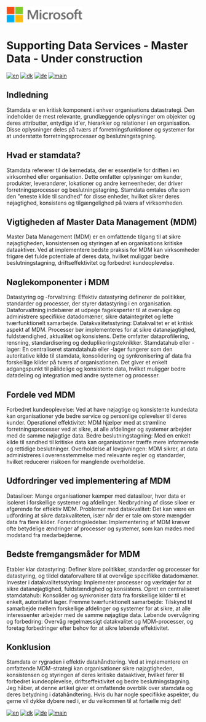 ![microsoft](../../images/microsoft.png)

# Supporting Data Services - Master Data - Under construction

[![en](https://img.shields.io/badge/lang-en-red.svg)](MasterData.md)
[![dk](https://img.shields.io/badge/lang-dk-green.svg)](MasterData-da.md)
[![de](https://img.shields.io/badge/lang-de-yellow.svg)](MasterData-de.md)
[![main](https://img.shields.io/badge/main-document-blue.svg)](../../README.md)

## Indledning

Stamdata er en kritisk komponent i enhver organisations datastrategi. Den indeholder de mest relevante, grundlæggende oplysninger om objekter og deres attributter, entydige id'er, hierarkier og relationer i en organisation. Disse oplysninger deles på tværs af forretningsfunktioner og systemer for at understøtte forretningsprocesser og beslutningstagning.

## Hvad er stamdata?

Stamdata refererer til de kernedata, der er essentielle for driften i en virksomhed eller organisation. Dette omfatter oplysninger om kunder, produkter, leverandører, lokationer og andre kerneenheder, der driver forretningsprocesser og beslutningstagning. Stamdata omtales ofte som den "eneste kilde til sandhed" for disse enheder, hvilket sikrer deres nøjagtighed, konsistens og tilgængelighed på tværs af virksomheden.

## Vigtigheden af Master Data Management (MDM)

Master Data Management (MDM) er en omfattende tilgang til at sikre nøjagtigheden, konsistensen og styringen af en organisations kritiske dataaktiver. Ved at implementere bedste praksis for MDM kan virksomheder frigøre det fulde potentiale af deres data, hvilket muliggør bedre beslutningstagning, driftseffektivitet og forbedret kundeoplevelse.

## Nøglekomponenter i MDM

Datastyring og -forvaltning: Effektiv datastyring definerer de politikker, standarder og processer, der styrer datastyring i en organisation. Dataforvaltning indebærer at udpege fageksperter til at overvåge og administrere specifikke datadomæner, sikre dataintegritet og lette tværfunktionelt samarbejde.
Datakvalitetsstyring: Datakvalitet er et kritisk aspekt af MDM. Processer bør implementeres for at sikre datanøjagtighed, fuldstændighed, aktualitet og konsistens. Dette omfatter dataprofilering, rensning, standardisering og deduplikeringsteknikker.
Stamdatahub eller -lager: En centraliseret stamdatahub eller -lager fungerer som den autoritative kilde til stamdata, konsolidering og synkronisering af data fra forskellige kilder på tværs af organisationen. Det giver et enkelt adgangspunkt til pålidelige og konsistente data, hvilket muliggør bedre datadeling og integration med andre systemer og processer.

## Fordele ved MDM

Forbedret kundeoplevelse: Ved at have nøjagtige og konsistente kundedata kan organisationer yde bedre service og personlige oplevelser til deres kunder.
Operationel effektivitet: MDM hjælper med at strømline forretningsprocesser ved at sikre, at alle afdelinger og systemer arbejder med de samme nøjagtige data.
Bedre beslutningstagning: Med en enkelt kilde til sandhed til kritiske data kan organisationer træffe mere informerede og rettidige beslutninger.
Overholdelse af lovgivningen: MDM sikrer, at data administreres i overensstemmelse med relevante regler og standarder, hvilket reducerer risikoen for manglende overholdelse.

## Udfordringer ved implementering af MDM

Datasiloer: Mange organisationer kæmper med datasiloer, hvor data er isoleret i forskellige systemer og afdelinger. Nedbrydning af disse siloer er afgørende for effektiv MDM.
Problemer med datakvalitet: Det kan være en udfordring at sikre datakvaliteten, især når der er tale om store mængder data fra flere kilder.
Forandringsledelse: Implementering af MDM kræver ofte betydelige ændringer af processer og systemer, som kan mødes med modstand fra medarbejderne.

## Bedste fremgangsmåder for MDM

Etabler klar datastyring: Definer klare politikker, standarder og processer for datastyring, og tildel dataforvaltere til at overvåge specifikke datadomæner.
Invester i datakvalitetsstyring: Implementer processer og værktøjer for at sikre datanøjagtighed, fuldstændighed og konsistens.
Opret en centraliseret stamdatahub: Konsolider og synkroniser data fra forskellige kilder til et enkelt, autoritativt lager.
Fremme tværfunktionelt samarbejde: Tilskynd til samarbejde mellem forskellige afdelinger og systemer for at sikre, at alle interessenter arbejder med de samme nøjagtige data.
Løbende overvågning og forbedring: Overvåg regelmæssigt datakvalitet og MDM-processer, og foretag forbedringer efter behov for at sikre løbende effektivitet.

## Konklusion

Stamdata er rygraden i effektiv datahåndtering. Ved at implementere en omfattende MDM-strategi kan organisationer sikre nøjagtigheden, konsistensen og styringen af deres kritiske dataaktiver, hvilket fører til forbedret kundeoplevelse, driftseffektivitet og bedre beslutningstagning.
Jeg håber, at denne artikel giver et omfattende overblik over stamdata og deres betydning i datahåndtering. Hvis du har nogle specifikke aspekter, du gerne vil dykke dybere ned i, er du velkommen til at fortælle mig det!



[![en](https://img.shields.io/badge/lang-en-red.svg)](MasterData.md)
[![dk](https://img.shields.io/badge/lang-dk-green.svg)](MasterData-da.md)
[![de](https://img.shields.io/badge/lang-de-yellow.svg)](MasterData-de.md)
[![main](https://img.shields.io/badge/main-document-blue.svg)](../../README.md)
